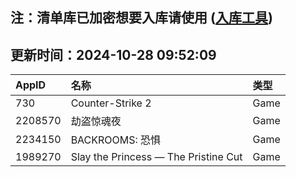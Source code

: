 ## 注：清单库已加密想要入库请使用 ([入库工具](https://github.com/BlankTMing/ManifestAutoUpdate/releases))

## 更新时间：2024-10-28 09:52:09
| AppID | 名称 | 类型  |
| :-------------------- | :----------------------------- | :----------- |
| 730 | Counter-Strike 2| Game |
| 2208570 | 劫盗惊魂夜| Game |
| 2234150 | BACKROOMS: 恐惧| Game |
| 1989270 | Slay the Princess — The Pristine Cut| Game |
